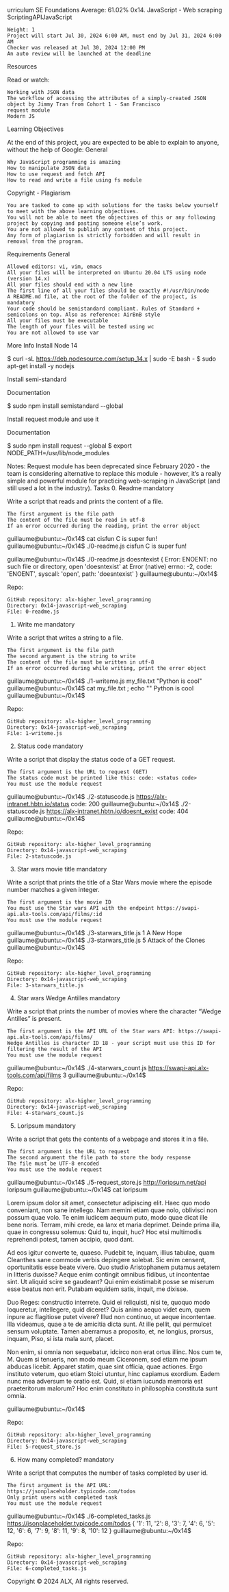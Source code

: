 urriculum
SE Foundations Average: 61.02%
0x14. JavaScript - Web scraping
ScriptingAPIJavaScript

    Weight: 1
    Project will start Jul 30, 2024 6:00 AM, must end by Jul 31, 2024 6:00 AM
    Checker was released at Jul 30, 2024 12:00 PM
    An auto review will be launched at the deadline

Resources

Read or watch:

    Working with JSON data
    The workflow of accessing the attributes of a simply-created JSON object by Jimmy Tran from Cohort 1 - San Francisco
    request module
    Modern JS

Learning Objectives

At the end of this project, you are expected to be able to explain to anyone, without the help of Google:
General

    Why JavaScript programming is amazing
    How to manipulate JSON data
    How to use request and fetch API
    How to read and write a file using fs module

Copyright - Plagiarism

    You are tasked to come up with solutions for the tasks below yourself to meet with the above learning objectives.
    You will not be able to meet the objectives of this or any following project by copying and pasting someone else’s work.
    You are not allowed to publish any content of this project.
    Any form of plagiarism is strictly forbidden and will result in removal from the program.

Requirements
General

    Allowed editors: vi, vim, emacs
    All your files will be interpreted on Ubuntu 20.04 LTS using node (version 14.x)
    All your files should end with a new line
    The first line of all your files should be exactly #!/usr/bin/node
    A README.md file, at the root of the folder of the project, is mandatory
    Your code should be semistandard compliant. Rules of Standard + semicolons on top. Also as reference: AirBnB style
    All your files must be executable
    The length of your files will be tested using wc
    You are not allowed to use var

More Info
Install Node 14

$ curl -sL https://deb.nodesource.com/setup_14.x | sudo -E bash -
$ sudo apt-get install -y nodejs

Install semi-standard

Documentation

$ sudo npm install semistandard --global

Install request module and use it

Documentation

$ sudo npm install request --global
$ export NODE_PATH=/usr/lib/node_modules

Notes: Request module has been deprecated since February 2020 - the team is considering alternative to replace this module - however, it’s a really simple and powerful module for practicing web-scraping in JavaScript (and still used a lot in the industry).
Tasks
0. Readme
mandatory

Write a script that reads and prints the content of a file.

    The first argument is the file path
    The content of the file must be read in utf-8
    If an error occurred during the reading, print the error object

guillaume@ubuntu:~/0x14$ cat cisfun
C is super fun!
guillaume@ubuntu:~/0x14$ ./0-readme.js cisfun
C is super fun!

guillaume@ubuntu:~/0x14$ ./0-readme.js doesntexist
{ Error: ENOENT: no such file or directory, open 'doesntexist'
    at Error (native)
  errno: -2,
  code: 'ENOENT',
  syscall: 'open',
  path: 'doesntexist' }
guillaume@ubuntu:~/0x14$ 

Repo:

    GitHub repository: alx-higher_level_programming
    Directory: 0x14-javascript-web_scraping
    File: 0-readme.js

1. Write me
mandatory

Write a script that writes a string to a file.

    The first argument is the file path
    The second argument is the string to write
    The content of the file must be written in utf-8
    If an error occurred during while writing, print the error object

guillaume@ubuntu:~/0x14$ ./1-writeme.js my_file.txt "Python is cool"
guillaume@ubuntu:~/0x14$ cat my_file.txt ; echo ""
Python is cool
guillaume@ubuntu:~/0x14$ 

Repo:

    GitHub repository: alx-higher_level_programming
    Directory: 0x14-javascript-web_scraping
    File: 1-writeme.js

2. Status code
mandatory

Write a script that display the status code of a GET request.

    The first argument is the URL to request (GET)
    The status code must be printed like this: code: <status code>
    You must use the module request

guillaume@ubuntu:~/0x14$ ./2-statuscode.js https://alx-intranet.hbtn.io/status
code: 200
guillaume@ubuntu:~/0x14$ ./2-statuscode.js https://alx-intranet.hbtn.io/doesnt_exist
code: 404
guillaume@ubuntu:~/0x14$ 

Repo:

    GitHub repository: alx-higher_level_programming
    Directory: 0x14-javascript-web_scraping
    File: 2-statuscode.js

3. Star wars movie title
mandatory

Write a script that prints the title of a Star Wars movie where the episode number matches a given integer.

    The first argument is the movie ID
    You must use the Star wars API with the endpoint https://swapi-api.alx-tools.com/api/films/:id
    You must use the module request

guillaume@ubuntu:~/0x14$ ./3-starwars_title.js 1
A New Hope
guillaume@ubuntu:~/0x14$ ./3-starwars_title.js 5
Attack of the Clones
guillaume@ubuntu:~/0x14$ 

Repo:

    GitHub repository: alx-higher_level_programming
    Directory: 0x14-javascript-web_scraping
    File: 3-starwars_title.js

4. Star wars Wedge Antilles
mandatory

Write a script that prints the number of movies where the character “Wedge Antilles” is present.

    The first argument is the API URL of the Star wars API: https://swapi-api.alx-tools.com/api/films/
    Wedge Antilles is character ID 18 - your script must use this ID for filtering the result of the API
    You must use the module request

guillaume@ubuntu:~/0x14$ ./4-starwars_count.js https://swapi-api.alx-tools.com/api/films
3
guillaume@ubuntu:~/0x14$ 

Repo:

    GitHub repository: alx-higher_level_programming
    Directory: 0x14-javascript-web_scraping
    File: 4-starwars_count.js

5. Loripsum
mandatory

Write a script that gets the contents of a webpage and stores it in a file.

    The first argument is the URL to request
    The second argument the file path to store the body response
    The file must be UTF-8 encoded
    You must use the module request

guillaume@ubuntu:~/0x14$ ./5-request_store.js http://loripsum.net/api loripsum
guillaume@ubuntu:~/0x14$ cat loripsum
<p>Lorem ipsum dolor sit amet, consectetur adipiscing elit. Haec quo modo conveniant, non sane intellego. Nam memini etiam quae nolo, oblivisci non possum quae volo. Te enim iudicem aequum puto, modo quae dicat ille bene noris. Terram, mihi crede, ea lanx et maria deprimet. Deinde prima illa, quae in congressu solemus: Quid tu, inquit, huc? Hoc etsi multimodis reprehendi potest, tamen accipio, quod dant. </p>

<p>Ad eos igitur converte te, quaeso. Pudebit te, inquam, illius tabulae, quam Cleanthes sane commode verbis depingere solebat. Sic enim censent, oportunitatis esse beate vivere. Quo studio Aristophanem putamus aetatem in litteris duxisse? Aeque enim contingit omnibus fidibus, ut incontentae sint. Ut aliquid scire se gaudeant? Qui enim existimabit posse se miserum esse beatus non erit. Putabam equidem satis, inquit, me dixisse. </p>

<p>Duo Reges: constructio interrete. Quid ei reliquisti, nisi te, quoquo modo loqueretur, intellegere, quid diceret? Quis animo aequo videt eum, quem inpure ac flagitiose putet vivere? Illud non continuo, ut aeque incontentae. Illa videamus, quae a te de amicitia dicta sunt. At ille pellit, qui permulcet sensum voluptate. Tamen aberramus a proposito, et, ne longius, prorsus, inquam, Piso, si ista mala sunt, placet. </p>

<p>Non enim, si omnia non sequebatur, idcirco non erat ortus illinc. Nos cum te, M. Quem si tenueris, non modo meum Ciceronem, sed etiam me ipsum abducas licebit. Apparet statim, quae sint officia, quae actiones. Ergo instituto veterum, quo etiam Stoici utuntur, hinc capiamus exordium. Eadem nunc mea adversum te oratio est. Quid, si etiam iucunda memoria est praeteritorum malorum? Hoc enim constituto in philosophia constituta sunt omnia. </p>

guillaume@ubuntu:~/0x14$ 

Repo:

    GitHub repository: alx-higher_level_programming
    Directory: 0x14-javascript-web_scraping
    File: 5-request_store.js

6. How many completed?
mandatory

Write a script that computes the number of tasks completed by user id.

    The first argument is the API URL: https://jsonplaceholder.typicode.com/todos
    Only print users with completed task
    You must use the module request

guillaume@ubuntu:~/0x14$ ./6-completed_tasks.js https://jsonplaceholder.typicode.com/todos
{ '1': 11,
  '2': 8,
  '3': 7,
  '4': 6,
  '5': 12,
  '6': 6,
  '7': 9,
  '8': 11,
  '9': 8,
  '10': 12 }
guillaume@ubuntu:~/0x14$

Repo:

    GitHub repository: alx-higher_level_programming
    Directory: 0x14-javascript-web_scraping
    File: 6-completed_tasks.js

Copyright © 2024 ALX, All rights reserved.

